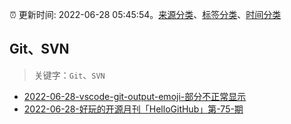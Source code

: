 :alarm_clock: 更新时间: 2022-06-28 05:45:54。[来源分类](../README.md)、[标签分类](../TAGS.md)、[时间分类](../TIMELINE.md)

## Git、SVN


> 关键字：`Git`、`SVN`



- [2022-06-28-vscode-git-output-emoji-部分不正常显示](https://www.v2ex.com/t/862666) 
- [2022-06-28-好玩的开源月刊「HelloGitHub」第-75-期](https://www.v2ex.com/t/862652) 